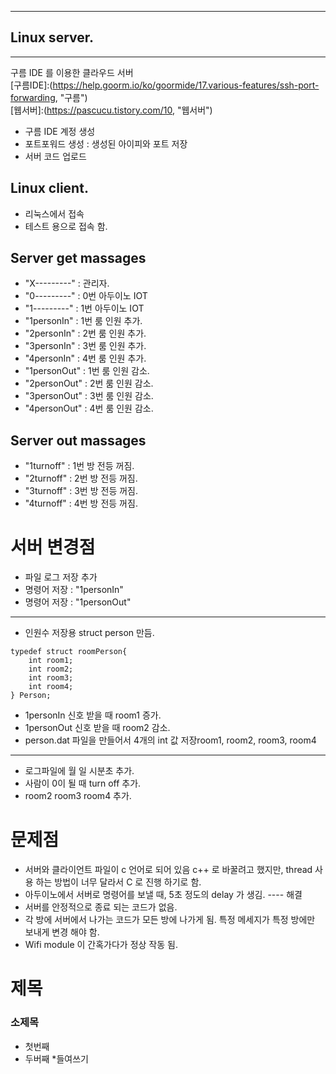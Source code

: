 - - -
## Linux server.
- - - 
구름 IDE 를 이용한 클라우드 서버   
[구름IDE]:(https://help.goorm.io/ko/goormide/17.various-features/ssh-port-forwarding, "구름")   
[웹서버]:(https://pascucu.tistory.com/10, "웹서버")   

* 구름 IDE 계정 생성
* 포트포워드 생성 : 생성된 아이피와 포트 저장
* 서버 코드 업로드 

## Linux client.
* 리눅스에서 접속
* 테스트 용으로 접속 함.




## Server get massages   
* "X---------" : 관리자.   
* "0---------" : 0번 아두이노 IOT   
* "1---------" : 1번 아두이노 IOT
* "1personIn" : 1번 룸 인원 추가.
* "2personIn" : 2번 룸 인원 추가.
* "3personIn" : 3번 룸 인원 추가.
* "4personIn" : 4번 룸 인원 추가.
* "1personOut" : 1번 룸 인원 감소.
* "2personOut" : 2번 룸 인원 감소.
* "3personOut" : 3번 룸 인원 감소.
* "4personOut" : 4번 룸 인원 감소.

## Server out massages 
* "1turnoff" : 1번 방 전등 꺼짐.
* "2turnoff" : 2번 방 전등 꺼짐.
* "3turnoff" : 3번 방 전등 꺼짐.
* "4turnoff" : 4번 방 전등 꺼짐.

# 서버 변경점
* 파일 로그 저장 추가
* 명령어 저장 : "1personIn"
* 명령어 저장 : "1personOut"
- - - 
* 인원수 저장용 struct person 만듬.
```
typedef struct roomPerson{   
	int room1;   
	int room2;   
	int room3;   
	int room4;   
} Person;   
```

* 1personIn 신호 받을 때 room1 증가.
* 1personOut 신호 받을 때 room2 감소.
* person.dat 파일을 만들어서 4개의 int 값 저장room1, room2, room3, room4
- - - 
* 로그파일에 월 일 시분초 추가.
* 사람이 0이 될 때 turn off 추가. 
* room2 room3 room4 추가. 

# 문제점 
* 서버와 클라이언트 파일이 c 언어로 되어 있음 c++ 로 바꿀려고 했지만, thread 사용 하는 방법이 너무 달라서 C 로 진행 하기로 함.
* 아두이노에서 서버로 명령어를 보낼 때, 5초 정도의 delay 가 생김. ---- 해결
* 서버를 안정적으로 종료 되는 코드가 없음.
* 각 방에 서버에서 나가는 코드가 모든 방에 나가게 됨. 특정 메세지가 특정 방에만 보내게 변경 해야 함.
* Wifi module 이 간혹가다가 정상 작동 됨. 

# 제목
### 소제목
* 첫번째
* 두버째
	*들여쓰기
	
